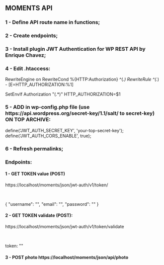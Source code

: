 <h2> MOMENTS API</h2>

<h3> 1 - Define API route name in functions;</h3>

<h3> 2 - Create endpoints;</h3>

<h3> 3 - Install plugin JWT Authentication for WP REST API by Enrique Chavez;</h3>

<h3> 4 - Edit .htaccess:</h3>

RewriteEngine on
RewriteCond %{HTTP:Authorization} ^(._)
RewriteRule ^(._) - [E=HTTP_AUTHORIZATION:%1]

SetEnvIf Authorization "(.\*)" HTTP_AUTHORIZATION=$1

<h3> 5 - ADD in wp-config.php file (use https://api.wordpress.org/secret-key/1.1/salt/ to secret-key) ON TOP ARCHIVE:</h3>

define('JWT_AUTH_SECRET_KEY', 'your-top-secret-key');
define('JWT_AUTH_CORS_ENABLE', true);

<h3> 6 - Refresh permalinks;</h3>

<h3> Endpoints:</h3>
<h4> 1 - GET TOKEN value (POST)</h4>
<p>https://localhost/moments/json/jwt-auth/v1/token/</p><br/>
<p>{
"username": "",
"email": "",
"password": ""
}
</p>

<h4>2 - GET TOKEN validate (POST):</h4>
<p>https://localhost/moments/json/jwt-auth/v1/token/validate</p><br/>
<p>token: ""</p>

<h4>3 - POST photo https://localhost/moments/json/api/photo</h4>
